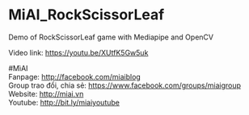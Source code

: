 # MiAI_RockScissorLeaf
Demo of RockScissorLeaf game with Mediapipe and OpenCV

 Video link:  https://youtu.be/XUtfK5Gw5uk

#MìAI <br>
Fanpage: http://facebook.com/miaiblog<br>
Group trao đổi, chia sẻ: https://www.facebook.com/groups/miaigroup<br>
Website: http://miai.vn<br>
Youtube: http://bit.ly/miaiyoutube<br>
